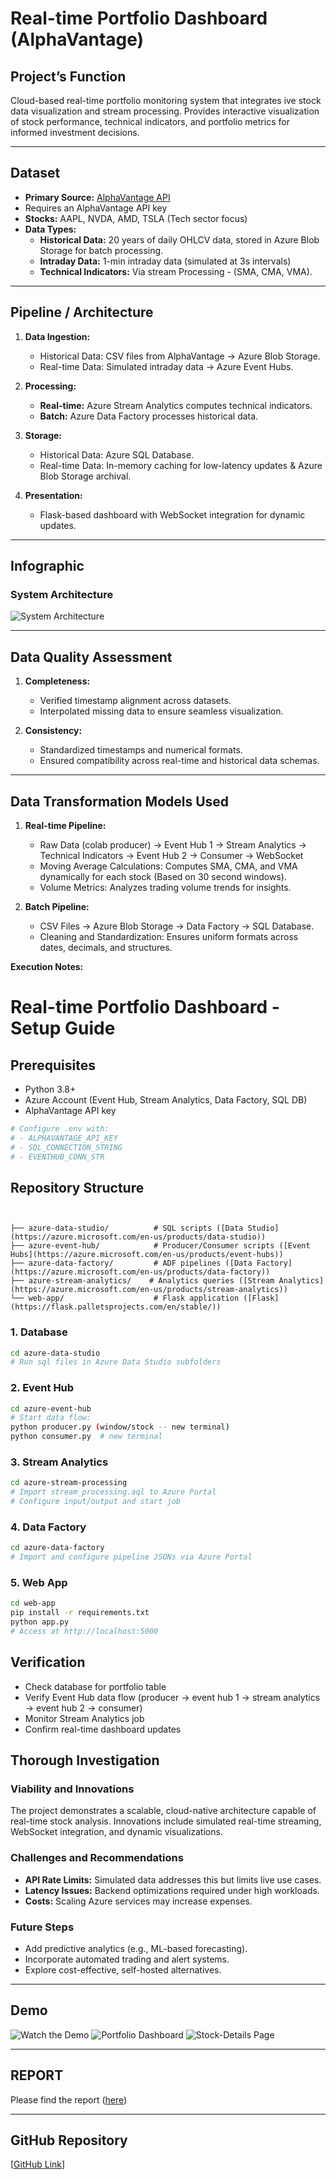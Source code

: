 # Real-time Portfolio Dashboard (AlphaVantage)
  

## Project’s Function
Cloud-based real-time portfolio monitoring system that integrates ive stock data visualization and stream processing. Provides interactive visualization of stock performance, technical indicators, and portfolio metrics for informed investment decisions.

---

## Dataset
- **Primary Source:** [AlphaVantage API](https://www.alphavantage.co/documentation/)
-  Requires an AlphaVantage API key
- **Stocks:** AAPL, NVDA, AMD, TSLA (Tech sector focus)  
- **Data Types:**  
  - **Historical Data:** 20 years of daily OHLCV data, stored in Azure Blob Storage for batch processing.  
  - **Intraday Data:** 1-min intraday data (simulated at 3s intervals)  
  - **Technical Indicators:** Via stream Processing - (SMA, CMA, VMA).  

---

## Pipeline / Architecture
1. **Data Ingestion:**  
   - Historical Data: CSV files from AlphaVantage → Azure Blob Storage.  
   - Real-time Data: Simulated intraday data → Azure Event Hubs.  

2. **Processing:**  
   - **Real-time:** Azure Stream Analytics computes technical indicators.  
   - **Batch:** Azure Data Factory processes historical data.  

3. **Storage:**  
   - Historical Data: Azure SQL Database.  
   - Real-time Data: In-memory caching for low-latency updates & Azure Blob Storage archival.  

4. **Presentation:**  
   - Flask-based dashboard with WebSocket integration for dynamic updates.  

---
## Infographic
### System Architecture
![System Architecture](https://github.com/Beenaa99/Azure_AlphaVantage_Stock_Portfolio_Dashboard/blob/main/images/system_arch.png?raw=true)


---

## Data Quality Assessment
1. **Completeness:**  
   - Verified timestamp alignment across datasets.  
   - Interpolated missing data to ensure seamless visualization.  

2. **Consistency:**  
   - Standardized timestamps and numerical formats.  
   - Ensured compatibility across real-time and historical data schemas.  

---

## Data Transformation Models Used
1. **Real-time Pipeline:**  
   - Raw Data (colab producer) → Event Hub 1 → Stream Analytics → Technical Indicators → Event Hub 2 → Consumer → WebSocket
   - Moving Average Calculations: Computes SMA, CMA, and VMA dynamically for each stock (Based on 30 second windows).
   - Volume Metrics: Analyzes trading volume trends for insights.
  

2. **Batch Pipeline:**  
   - CSV Files → Azure Blob Storage → Data Factory → SQL Database.  
   - Cleaning and Standardization: Ensures uniform formats across dates, decimals, and structures. 

**Execution Notes:**  
# Real-time Portfolio Dashboard - Setup Guide

## Prerequisites
- Python 3.8+
- Azure Account (Event Hub, Stream Analytics, Data Factory, SQL DB)
- AlphaVantage API key

```bash
# Configure .env with:
# - ALPHAVANTAGE_API_KEY
# - SQL_CONNECTION_STRING
# - EVENTHUB_CONN_STR
```
## Repository Structure
```


├── azure-data-studio/          # SQL scripts ([Data Studio](https://azure.microsoft.com/en-us/products/data-studio))
├── azure-event-hub/            # Producer/Consumer scripts ([Event Hubs](https://azure.microsoft.com/en-us/products/event-hubs))
├── azure-data-factory/         # ADF pipelines ([Data Factory](https://azure.microsoft.com/en-us/products/data-factory))
├── azure-stream-analytics/    # Analytics queries ([Stream Analytics](https://azure.microsoft.com/en-us/products/stream-analytics))
└── web-app/                    # Flask application ([Flask](https://flask.palletsprojects.com/en/stable/))
```
### 1. Database
```bash
cd azure-data-studio
# Run sql files in Azure Data Studio subfolders
```

### 2. Event Hub
```bash
cd azure-event-hub
# Start data flow:
python producer.py (window/stock -- new terminal)
python consumer.py  # new terminal
```

### 3. Stream Analytics
```bash
cd azure-stream-processing
# Import stream_processing.aql to Azure Portal
# Configure input/output and start job
```

### 4. Data Factory
```bash
cd azure-data-factory
# Import and configure pipeline JSONs via Azure Portal
```

### 5. Web App
```bash
cd web-app
pip install -r requirements.txt
python app.py
# Access at http://localhost:5000
```

## Verification
- Check database for portfolio table
- Verify Event Hub data flow (producer -> event hub 1 -> stream analytics -> event hub 2 -> consumer)
- Monitor Stream Analytics job
- Confirm real-time dashboard updates


## Thorough Investigation
### Viability and Innovations
The project demonstrates a scalable, cloud-native architecture capable of real-time stock analysis. Innovations include simulated real-time streaming, WebSocket integration, and dynamic visualizations.

### Challenges and Recommendations
- **API Rate Limits:** Simulated data addresses this but limits live use cases.  
- **Latency Issues:** Backend optimizations required under high workloads.  
- **Costs:** Scaling Azure services may increase expenses.  

### Future Steps
- Add predictive analytics (e.g., ML-based forecasting).  
- Incorporate automated trading and alert systems.  
- Explore cost-effective, self-hosted alternatives.

---
## Demo
![Watch the Demo](https://github.com/Beenaa99/Azure_AlphaVantage_Stock_Portfolio_Dashboard/blob/main/demo_videos/portfolio_page_demo.gif)
![Portfolio Dashboard](https://github.com/Beenaa99/Azure_AlphaVantage_Stock_Portfolio_Dashboard/blob/main/images/portfolio_dashboard.jpeg)
![Stock-Details Page](https://github.com/Beenaa99/Azure_AlphaVantage_Stock_Portfolio_Dashboard/blob/main/images/tesla_stock_1.jpeg)

---

## REPORT 
Please find the report ([here](https://github.com/Beenaa99/Azure_AlphaVantage_Stock_Portfolio_Dashboard/blob/main/ECE%205984%20_%20Project%20Final%20Report.pdf))

---

## GitHub Repository
[[GitHub Link](https://github.com/Beenaa99/Azure_AlphaVantage_Stock_Portfolio_Dashboard)]

